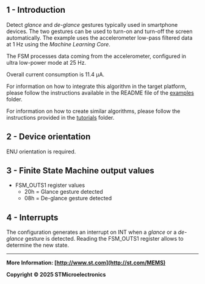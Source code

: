 ## 1 - Introduction

Detect *glance* and *de-glance* gestures typically used in smartphone devices. The two gestures can be used to turn-on and turn-off the screen automatically. The example uses the accelerometer low-pass filtered data at 1 Hz using the *Machine Learning Core*.

The FSM processes data coming from the accelerometer, configured in ultra low-power mode at 25 Hz.

Overall current consumption is 11.4 µA.

For information on how to integrate this algorithm in the target platform, please follow the instructions available in the README file of the [examples](../../../examples) folder.

For information on how to create similar algorithms, please follow the instructions provided in the [tutorials](../../../tutorials) folder.

## 2 - Device orientation

ENU orientation is required.

## 3 - Finite State Machine output values

- FSM_OUTS1 register values
  - 20h = Glance gesture detected
  - 08h = De-glance gesture detected

## 4 - Interrupts

The configuration generates an interrupt on INT when a *glance* or a *de-glance* gesture is detected. Reading the FSM_OUTS1 register allows to determine the new state.

------

**More Information: [http://www.st.com](http://st.com/MEMS)**

**Copyright © 2025 STMicroelectronics**